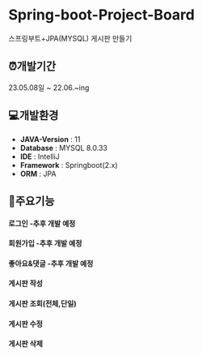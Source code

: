 # Spring-boot-Project-Board
스프링부트+JPA(MYSQL) 게시판 만들기

## ⏰개발기간
23.05.08일 ~ 22.06.~ing



## 💻개발환경

- **JAVA-Version** : 11
- **Database** : MYSQL 8.0.33
- **IDE** : IntelliJ
- **Framework** : Springboot(2.x)
- **ORM** : JPA

## 🔎주요기능


#### 로그인 -추후 개발 예정

#### 회원가입 -추후 개발 예정

#### 좋아요&댓글 -추후 개발 예정

#### 게시판 작성

#### 게시판 조회(전체,단일)

#### 게시판 수정

#### 게시판 삭제

    

    
    
    
